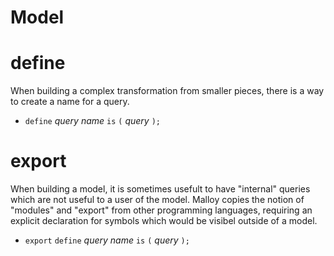 # Model

# define

When building a complex transformation from smaller pieces, there is
a way to create a name for a query.

* `define` _query_ _name_ `is` `(` _query_ `);`

# export

When building a model, it is sometimes usefult to have "internal"
queries which are not useful to a user of the model. Malloy
copies the notion of "modules" and "export" from other
programming languages, requiring an explicit declaration
for symbols which would be visibel outside of a model.


* `export` `define` _query_ _name_ `is` `(` _query_ `);`

